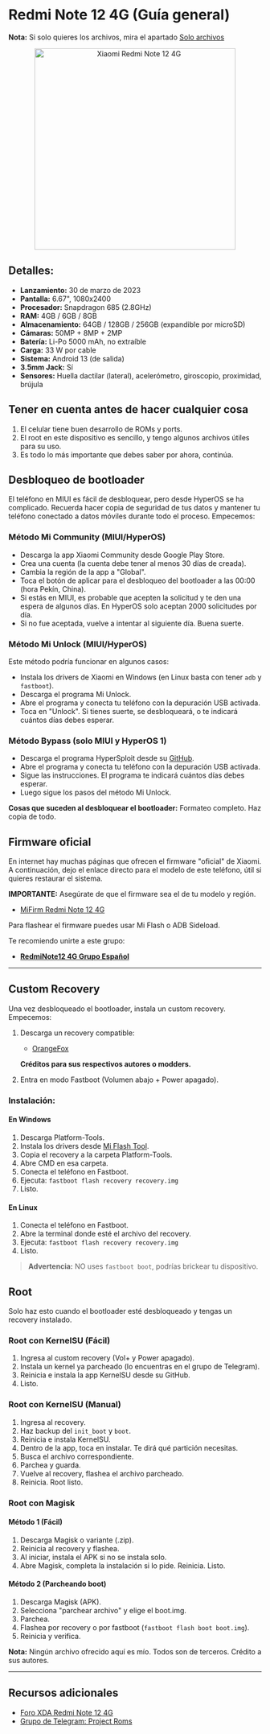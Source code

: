 # Redmi Note 12 4G (Guía general)

**Nota:** Si solo quieres los archivos, mira el apartado [Solo archivos](https://github.com/Andreslan327/LanDroid/blob/main/Dispositivos/Xiaomi/Redmi%20Note%2012%204G/Tapas/Solo%20archivos%20A235M.md)

<p align="center">
  <img src="https://fdn2.gsmarena.com/vv/pics/xiaomi/redmi-note-12-4g-1.jpg" alt="Xiaomi Redmi Note 12 4G" width="400"/>
</p>

## Detalles:

* **Lanzamiento:** 30 de marzo de 2023
* **Pantalla:** 6.67", 1080x2400
* **Procesador:** Snapdragon 685 (2.8GHz)
* **RAM:** 4GB / 6GB / 8GB
* **Almacenamiento:** 64GB / 128GB / 256GB (expandible por microSD)
* **Cámaras:** 50MP + 8MP + 2MP
* **Batería:** Li-Po 5000 mAh, no extraíble
* **Carga:** 33 W por cable
* **Sistema:** Android 13 (de salida)
* **3.5mm Jack:** Sí
* **Sensores:** Huella dactilar (lateral), acelerómetro, giroscopio, proximidad, brújula

## Tener en cuenta antes de hacer cualquier cosa

1. El celular tiene buen desarrollo de ROMs y ports.
2. El root en este dispositivo es sencillo, y tengo algunos archivos útiles para su uso.
3. Es todo lo más importante que debes saber por ahora, continúa.

## Desbloqueo de bootloader

El teléfono en MIUI es fácil de desbloquear, pero desde HyperOS se ha complicado. Recuerda hacer copia de seguridad de tus datos y mantener tu teléfono conectado a datos móviles durante todo el proceso. Empecemos:

### Método Mi Community (MIUI/HyperOS)

* Descarga la app Xiaomi Community desde Google Play Store.
* Crea una cuenta (la cuenta debe tener al menos 30 días de creada).
* Cambia la región de la app a "Global".
* Toca el botón de aplicar para el desbloqueo del bootloader a las 00:00 (hora Pekín, China).
* Si estás en MIUI, es probable que acepten la solicitud y te den una espera de algunos días. En HyperOS solo aceptan 2000 solicitudes por día.
* Si no fue aceptada, vuelve a intentar al siguiente día. Buena suerte.

### Método Mi Unlock (MIUI/HyperOS)

Este método podría funcionar en algunos casos:

* Instala los drivers de Xiaomi en Windows (en Linux basta con tener `adb` y `fastboot`).
* Descarga el programa Mi Unlock.
* Abre el programa y conecta tu teléfono con la depuración USB activada.
* Toca en "Unlock". Si tienes suerte, se desbloqueará, o te indicará cuántos días debes esperar.

### Método Bypass (solo MIUI y HyperOS 1)

* Descarga el programa HyperSploit desde su [GitHub](https://github.com/).
* Abre el programa y conecta tu teléfono con la depuración USB activada.
* Sigue las instrucciones. El programa te indicará cuántos días debes esperar.
* Luego sigue los pasos del método Mi Unlock.

**Cosas que suceden al desbloquear el bootloader:** Formateo completo. Haz copia de todo.

## Firmware oficial

En internet hay muchas páginas que ofrecen el firmware "oficial" de Xiaomi. A continuación, dejo el enlace directo para el modelo de este teléfono, útil si quieres restaurar el sistema.

**IMPORTANTE:** Asegúrate de que el firmware sea el de tu modelo y región.

* [MiFirm Redmi Note 12 4G](https://mifirm.net/model/tapas.ttt#global)

Para flashear el firmware puedes usar Mi Flash o ADB Sideload.

Te recomiendo unirte a este grupo:

* **[RedmiNote12 4G Grupo Español](https://t.me/RedmiNote124GNFC)**

---

## Custom Recovery

Una vez desbloqueado el bootloader, instala un custom recovery. Empecemos:

1. Descarga un recovery compatible:

   * [OrangeFox](https://orangefox.download/device/65a5a3287ac2a93129dc9543)

   **Créditos para sus respectivos autores o modders.**

2. Entra en modo Fastboot (Volumen abajo + Power apagado).

### Instalación:

#### En Windows

1. Descarga Platform-Tools.
2. Instala los drivers desde [Mi Flash Tool](https://xiaomiflashtool.com/download/xiaomi-flash-tool-20220507).
3. Copia el recovery a la carpeta Platform-Tools.
4. Abre CMD en esa carpeta.
5. Conecta el teléfono en Fastboot.
6. Ejecuta: `fastboot flash recovery recovery.img`
7. Listo.

#### En Linux

1. Conecta el teléfono en Fastboot.
2. Abre la terminal donde esté el archivo del recovery.
3. Ejecuta: `fastboot flash recovery recovery.img`
4. Listo.

> **Advertencia:** NO uses `fastboot boot`, podrías brickear tu dispositivo.

## Root

Solo haz esto cuando el bootloader esté desbloqueado y tengas un recovery instalado.

### Root con KernelSU (Fácil)

1. Ingresa al custom recovery (Vol+ y Power apagado).
2. Instala un kernel ya parcheado (lo encuentras en el grupo de Telegram).
3. Reinicia e instala la app KernelSU desde su GitHub.
4. Listo.

### Root con KernelSU (Manual)

1. Ingresa al recovery.
2. Haz backup del `init_boot` y `boot`.
3. Reinicia e instala KernelSU.
4. Dentro de la app, toca en instalar. Te dirá qué partición necesitas.
5. Busca el archivo correspondiente.
6. Parchea y guarda.
7. Vuelve al recovery, flashea el archivo parcheado.
8. Reinicia. Root listo.

### Root con Magisk

#### Método 1 (Fácil)

1. Descarga Magisk o variante (.zip).
2. Reinicia al recovery y flashea.
3. Al iniciar, instala el APK si no se instala solo.
4. Abre Magisk, completa la instalación si lo pide. Reinicia. Listo.

#### Método 2 (Parcheando boot)

1. Descarga Magisk (APK).
2. Selecciona "parchear archivo" y elige el boot.img.
3. Parchea.
4. Flashea por recovery o por fastboot (`fastboot flash boot boot.img`).
5. Reinicia y verifica.

**Nota:** Ningún archivo ofrecido aquí es mío. Todos son de terceros. Crédito a sus autores.

---

## Recursos adicionales

* [Foro XDA Redmi Note 12 4G](https://xdaforums.com/f/redmi-note-12-4g.12753/)
* [Grupo de Telegram: Project Roms](https://t.me/projectroms)
